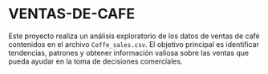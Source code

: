 # VENTAS-DE-CAFE
Este proyecto realiza un análisis exploratorio de los datos de ventas de café contenidos en el archivo `Coffe_sales.csv`. El objetivo principal es identificar tendencias, patrones y obtener información valiosa sobre las ventas que pueda ayudar en la toma de decisiones comerciales.
